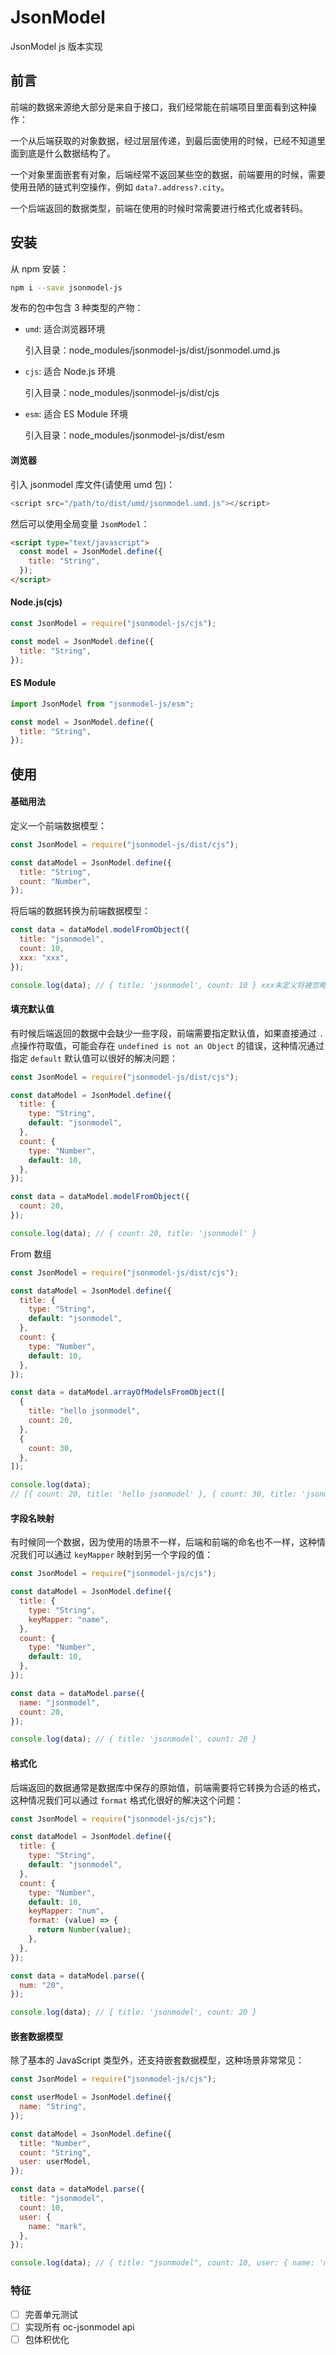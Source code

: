 # JsonModel

JsonModel js 版本实现

## 前言

前端的数据来源绝大部分是来自于接口，我们经常能在前端项目里面看到这种操作：

一个从后端获取的对象数据，经过层层传递，到最后面使用的时候，已经不知道里面到底是什么数据结构了。

一个对象里面嵌套有对象，后端经常不返回某些空的数据，前端要用的时候，需要使用丑陋的链式判空操作，例如 `data?.address?.city`。

一个后端返回的数据类型，前端在使用的时候时常需要进行格式化或者转码。

## 安装

从 npm 安装：

```bash
npm i --save jsonmodel-js
```

发布的包中包含 3 种类型的产物：

- `umd`: 适合浏览器环境

  引入目录：node_modules/jsonmodel-js/dist/jsonmodel.umd.js

- `cjs`: 适合 Node.js 环境

  引入目录：node_modules/jsonmodel-js/dist/cjs

- `esm`: 适合 ES Module 环境

  引入目录：node_modules/jsonmodel-js/dist/esm

#### 浏览器

引入 jsonmodel 库文件(请使用 umd 包)：

```js
<script src="/path/to/dist/umd/jsonmodel.umd.js"></script>
```

然后可以使用全局变量 `JsomModel`：

```html
<script type="text/javascript">
  const model = JsonModel.define({
    title: "String",
  });
</script>
```

#### Node.js(cjs)

```js
const JsonModel = require("jsonmodel-js/cjs");

const model = JsonModel.define({
  title: "String",
});
```

#### ES Module

```js
import JsonModel from "jsonmodel-js/esm";

const model = JsonModel.define({
  title: "String",
});
```

## 使用

#### 基础用法

定义一个前端数据模型：

```js
const JsonModel = require("jsonmodel-js/dist/cjs");

const dataModel = JsonModel.define({
  title: "String",
  count: "Number",
});
```

将后端的数据转换为前端数据模型：

```js
const data = dataModel.modelFromObject({
  title: "jsonmodel",
  count: 10,
  xxx: "xxx",
});

console.log(data); // { title: 'jsonmodel', count: 10 } xxx未定义将被忽略
```

#### 填充默认值

有时候后端返回的数据中会缺少一些字段，前端需要指定默认值，如果直接通过 `.` 点操作符取值，可能会存在 `undefined is not an Object` 的错误，这种情况通过指定 `default` 默认值可以很好的解决问题：

```js
const JsonModel = require("jsonmodel-js/dist/cjs");

const dataModel = JsonModel.define({
  title: {
    type: "String",
    default: "jsonmodel",
  },
  count: {
    type: "Number",
    default: 10,
  },
});

const data = dataModel.modelFromObject({
  count: 20,
});

console.log(data); // { count: 20, title: 'jsonmodel' }
```

From 数组

```js
const JsonModel = require("jsonmodel-js/dist/cjs");

const dataModel = JsonModel.define({
  title: {
    type: "String",
    default: "jsonmodel",
  },
  count: {
    type: "Number",
    default: 10,
  },
});

const data = dataModel.arrayOfModelsFromObject([
  {
    title: "hello jsonmodel",
    count: 20,
  },
  {
    count: 30,
  },
]);

console.log(data);
// [{ count: 20, title: 'hello jsonmodel' }, { count: 30, title: 'jsonmodel' }]
```

#### 字段名映射

有时候同一个数据，因为使用的场景不一样，后端和前端的命名也不一样，这种情况我们可以通过 `keyMapper` 映射到另一个字段的值：

```js
const JsonModel = require("jsonmodel-js/cjs");

const dataModel = JsonModel.define({
  title: {
    type: "String",
    keyMapper: "name",
  },
  count: {
    type: "Number",
    default: 10,
  },
});

const data = dataModel.parse({
  name: "jsonmodel",
  count: 20,
});

console.log(data); // { title: 'jsonmodel', count: 20 }
```

#### 格式化

后端返回的数据通常是数据库中保存的原始值，前端需要将它转换为合适的格式，这种情况我们可以通过 `format` 格式化很好的解决这个问题：

```js
const JsonModel = require("jsonmodel-js/cjs");

const dataModel = JsonModel.define({
  title: {
    type: "String",
    default: "jsonmodel",
  },
  count: {
    type: "Number",
    default: 10,
    keyMapper: "num",
    format: (value) => {
      return Number(value);
    },
  },
});

const data = dataModel.parse({
  num: "20",
});

console.log(data); // { title: 'jsonmodel', count: 20 }
```

#### 嵌套数据模型

除了基本的 JavaScript 类型外，还支持嵌套数据模型，这种场景非常常见：

```js
const JsonModel = require("jsonmodel-js/cjs");

const userModel = JsonModel.define({
  name: "String",
});

const dataModel = JsonModel.define({
  title: "Number",
  count: "String",
  user: userModel,
});

const data = dataModel.parse({
  title: "jsonmodel",
  count: 10,
  user: {
    name: "mark",
  },
});

console.log(data); // { title: "jsonmodel", count: 10, user: { name: 'mark' } }
```

### 特征

- [ ] 完善单元测试
- [ ] 实现所有 oc-jsonmodel api
- [ ] 包体积优化

